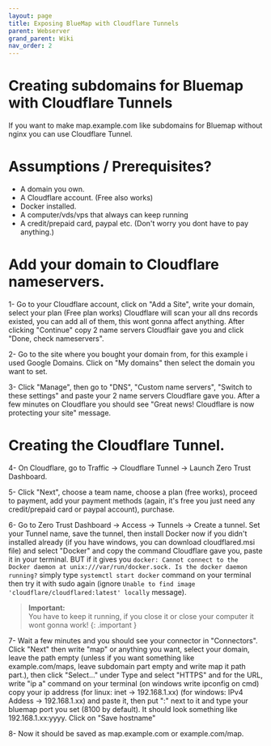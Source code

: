 ```yaml
---
layout: page
title: Exposing BlueMap with Cloudflare Tunnels
parent: Webserver
grand_parent: Wiki
nav_order: 2
---
```

# Creating subdomains for Bluemap with Cloudflare Tunnels

If you want to make map.example.com like subdomains for Bluemap without nginx you can use Cloudflare Tunnel.

# Assumptions / Prerequisites?
- A domain you own.
- A Cloudflare account. (Free also works)
- Docker installed.
- A computer/vds/vps that always can keep running
- A credit/prepaid card, paypal etc. (Don't worry you dont have to pay anything.)

# Add your domain to Cloudflare nameservers.
1- Go to your Cloudflare account, click on "Add a Site", write your domain, select your plan (Free plan works) Cloudflare will scan your all dns records existed, you can add all of them, this wont gonna affect anything. After clicking "Continue" copy 2 name servers Cloudflair gave you and click "Done, check nameservers".

2- Go to the site where you bought your domain from, for this example i used Google Domains. Click on "My domains" then select the domain you want to set. 

3- Click "Manage", then go to "DNS", "Custom name servers", "Switch to these settings" and paste your 2 name servers Cloudflare gave you. After a few minutes on Cloudflare you should see "Great news! Cloudflare is now protecting your site" message.

# Creating the Cloudflare Tunnel.
4- On Cloudflare, go to Traffic -> Cloudflare Tunnel -> Launch Zero Trust Dashboard. 

5- Click "Next", choose a team name, choose a plan (free works), proceed to payment, add your payment methods (again, it's free you just need any credit/prepaid card or paypal account), purchase.

6- Go to Zero Trust Dashboard -> Access -> Tunnels -> Create a tunnel. Set your Tunnel name, save the tunnel, then install Docker now if you didn't installed already (if you have windows, you can download cloudflared.msi file) and select "Docker" and copy the command Cloudflare gave you, paste it in your terminal. BUT if it gives you `docker: Cannot connect to the Docker daemon at unix:///var/run/docker.sock. Is the docker daemon running?` simply type `systemctl start docker` command on your terminal then try it with sudo again (ignore `Unable to find image 'cloudflare/cloudflared:latest' locally` message).

> **Important:**<br>
> You have to keep it running, if you close it or close your computer it wont gonna work!
{: .important }

7- Wait a few minutes and you should see your connector in "Connectors". Click "Next" then write "map" or anything you want, select your domain, leave the path empty (unless if you want something like example.com/maps, leave subdomain part empty and write map it path part.), then click "Select..." under Type and select "HTTPS" and for the URL, write "ip a" command on your terminal (on windows write ipconfig on cmd) copy your ip address (for linux: inet -> 192.168.1.xx) (for windows: IPv4 Addess -> 192.168.1.xx) and paste it, then put ":" next to it and type your bluemap port you set (8100 by default). It should look something like 192.168.1.xx:yyyy. Click on "Save hostname"

8- Now it should be saved as map.example.com or example.com/map. 
